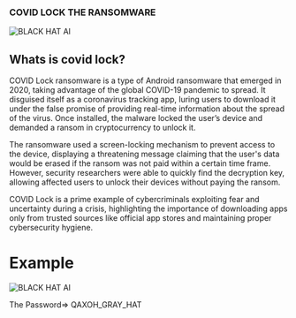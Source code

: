 ### COVID LOCK THE RANSOMWARE

![BLACK HAT AI]()

## Whats is covid lock?

COVID Lock ransomware is a type of Android ransomware that emerged in 2020, taking advantage of the global COVID-19 pandemic to spread. It disguised itself as a coronavirus tracking app, luring users to download it under the false promise of providing real-time information about the spread of the virus. Once installed, the malware locked the user’s device and demanded a ransom in cryptocurrency to unlock it.

The ransomware used a screen-locking mechanism to prevent access to the device, displaying a threatening message claiming that the user's data would be erased if the ransom was not paid within a certain time frame. However, security researchers were able to quickly find the decryption key, allowing affected users to unlock their devices without paying the ransom.

COVID Lock is a prime example of cybercriminals exploiting fear and uncertainty during a crisis, highlighting the importance of downloading apps only from trusted sources like official app stores and maintaining proper cybersecurity hygiene.

# Example

![BLACK HAT AI]()

The Password=> QAXOH_GRAY_HAT
